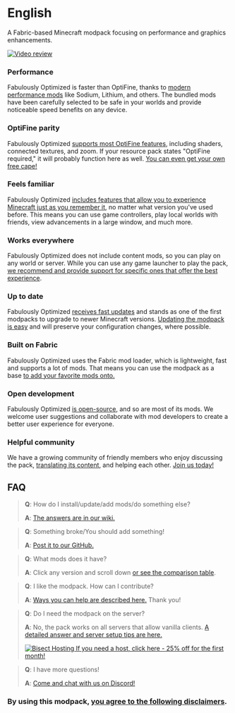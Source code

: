 # English

A Fabric-based Minecraft modpack focusing on performance and graphics enhancements.

[![Video review](https://img.youtube.com/vi/bb8G9X5Q_4I/hqdefault.jpg)](https://www.youtube.com/watch?v=bb8G9X5Q_4I)

### Performance

Fabulously Optimized is faster than OptiFine, thanks to [modern performance mods][1] like Sodium, Lithium, and others. The bundled mods have been carefully selected to be safe in your worlds and provide noticeable speed benefits on any device.

### OptiFine parity

Fabulously Optimized [supports most OptiFine features][2], including shaders, connected textures, and zoom. If your resource pack states "OptiFine required," it will probably function here as well. [You can even get your own free cape!][3]

### Feels familiar

Fabulously Optimized [includes features that allow you to experience Minecraft just as you remember it][4], no matter what version you've used before. This means you can use game controllers, play local worlds with friends, view advancements in a large window, and much more. 

### Works everywhere

Fabulously Optimized does not include content mods, so you can play on any world or server. While you can use any game launcher to play the pack, [we recommend and provide support for specific ones that offer the best experience][5].

### Up to date

Fabulously Optimized [receives fast updates][6] and stands as one of the first modpacks to upgrade to newer Minecraft versions. [Updating the modpack is easy][7] and will preserve your configuration changes, where possible.

### Built on Fabric

Fabulously Optimized uses the Fabric mod loader, which is lightweight, fast and supports a lot of mods. That means you can use the modpack as a base [to add your favorite mods onto.][8]

### Open development

Fabulously Optimized [is open-source][9], and so are most of its mods. We welcome user suggestions and collaborate with mod developers to create a better user experience for everyone.

### Helpful community

We have a growing community of friendly members who enjoy discussing the pack, [translating its content][10], and helping each other. [Join us today!][11]

## FAQ

> **Q**: How do I install/update/add mods/do something else?
> 
> **A**: [The answers are in our wiki.][12]


> **Q**: Something broke/You should add something!
> 
> **A**: [Post it to our GitHub.][9]


> **Q**: What mods does it have?
> 
> **A**: Click any version and scroll down [or see the comparison table][13].


> **Q**: I like the modpack. How can I contribute?
> 
> **A**: [Ways you can help are described here.][14] Thank you!


> **Q**: Do I need the modpack on the server?
> 
> **A**: No, the pack works on all servers that allow vanilla clients. [A detailed answer and server setup tips are here.][15]
> 
> [![Bisect Hosting](https://i.ibb.co/gr9mSxW/image.png) If you need a host, click here - 25% off for the first month!][16]


> **Q**: I have more questions!
> 
> **A**: [Come and chat with us on Discord!][11]

### By using this modpack, [you agree to the following disclaimers][17].

[1]: https://github.com/Fabulously-Optimized/fabulously-optimized/blob/main/INCLUDED-MODS.md#smooth
[2]: https://fabulously-optimized.gitbook.io/modpack/readme/give-up-optifine
[3]: https://fabulously-optimized.gitbook.io/modpack/readme/free-cape
[4]: https://github.com/Fabulously-Optimized/fabulously-optimized/blob/main/INCLUDED-MODS.md#functional
[5]: https://github.com/Fabulously-Optimized/fabulously-optimized#downloads
[6]: https://github.com/Fabulously-Optimized/fabulously-optimized/blob/main/CHANGELOG.md
[7]: https://fabulously-optimized.gitbook.io/modpack/readme/update-instructions
[8]: https://fabulously-optimized.gitbook.io/modpack/readme/adding-more-mods
[9]: https://github.com/Fabulously-Optimized/fabulously-optimized
[10]: https://fabulously-optimized.gitbook.io/modpack/readme/language-support
[11]: https://fabulously-optimized.github.io/discord
[12]: https://fabulously-optimized.gitbook.io/modpack
[13]: https://github.com/Fabulously-Optimized/fabulously-optimized/blob/main/INCLUDED-MODS.md
[14]: https://github.com/Fabulously-Optimized/fabulously-optimized/blob/main/CONTRIBUTING.md
[15]: https://fabulously-optimized.gitbook.io/modpack/readme/server-setup
[16]: https://www.bisecthosting.com/clients/aff.php?aff=2604
[17]: https://github.com/Fabulously-Optimized/fabulously-optimized#disclaimers
